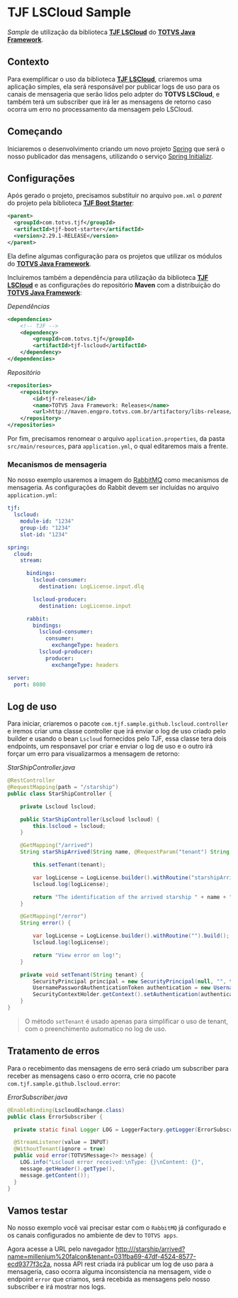 # TJF LSCloud Sample

_Sample_ de utilização da biblioteca [__TJF LSCloud__][tjf-lscloud] do [__TOTVS Java Framework__][tjf].

## Contexto

Para exemplificar o uso da biblioteca [__TJF LSCloud__][tjf-lscloud], criaremos uma aplicação simples, ela será responsável por publicar logs de uso para os canais de mensageria que serão lidos pelo adpter do **TOTVS LSCloud**, e também terá um subscriber que irá ler as mensagens de retorno caso ocorra um erro no processamento da mensagem pelo LSCloud.

## Começando

Iniciaremos o desenvolvimento criando um novo projeto [Spring][spring] que será o nosso publicador das mensagens, utilizando o serviço [Spring Initializr][spring-initializr].

## Configurações

Após gerado o projeto, precisamos substituir no arquivo `pom.xml` o _parent_ do projeto pela biblioteca [__TJF Boot Starter__][tjf-boot-starter]:

```xml
<parent>
  <groupId>com.totvs.tjf</groupId>
  <artifactId>tjf-boot-starter</artifactId>
  <version>2.29.1-RELEASE</version>
</parent>
```

Ela define algumas configuração para os projetos que utilizar os módulos do [__TOTVS Java Framework__][tjf].

Incluiremos também a dependência para utilização da biblioteca [__TJF LSCloud__][tjf-lscloud] e as configurações do repositório __Maven__ com a distribuição do [__TOTVS Java Framework__][tjf]:

_Dependências_

```xml
<dependencies>
	<!-- TJF -->
	<dependency>
		<groupId>com.totvs.tjf</groupId>
		<artifactId>tjf-lscloud</artifactId>
	</dependency>
</dependencies>
```

_Repositório_

```xml
<repositories>
	<repository>
		<id>tjf-release</id>
		<name>TOTVS Java Framework: Releases</name>
		<url>http://maven.engpro.totvs.com.br/artifactory/libs-release/</url>
	</repository>
</repositories>
```

Por fim, precisamos renomear o arquivo `application.properties`, da pasta `src/main/resources`, para `application.yml`, o qual editaremos mais a frente.

### Mecanismos de mensageria

No nosso exemplo usaremos a imagem do [RabbitMQ](https://hub.docker.com/_/rabbitmq/) como mecanismos de mensageria.
As configurações do Rabbit devem ser incluídas no arquivo `application.yml`:

```yaml
tjf:
  lscloud:
    module-id: "1234"
    group-id: "1234"
    slot-id: "1234"

spring:
  cloud:
    stream:

      bindings:
        lscloud-consumer:
          destination: LogLicense.input.dlq

        lscloud-producer:
          destination: LogLicense.input

      rabbit:
        bindings:
          lscloud-consumer:
            consumer:
              exchangeType: headers
          lscloud-producer:
            producer:
              exchangeType: headers

server:
  port: 8080
```

## Log de uso

Para iniciar, criaremos o pacote `com.tjf.sample.github.lscloud.controller` e iremos criar uma classe controller que irá enviar o log de uso criado pelo builder e usando o bean `Lscloud` fornecidos pelo TJF, essa classe tera dois endpoints, um responsavel por criar e enviar o log de uso e o outro irá forçar um erro para visualizarmos a mensagem de retorno:

_StarShipController.java_

```java
@RestController
@RequestMapping(path = "/starship")
public class StarShipController {

	private Lscloud lscloud;

	public StarShipController(Lscloud lscloud) {
		this.lscloud = lscloud;
	}

	@GetMapping("/arrived")
	String starShipArrived(String name, @RequestParam("tenant") String tenant) {

		this.setTenant(tenant);

		var logLicense = LogLicense.builder().withRoutine("starshipArrived").build();
		lscloud.log(logLicense);

		return "The identification of the arrived starship " + name + " of tenant " + tenant + " was sent to lscloud!";
	}

	@GetMapping("/error")
	String error() {

		var logLicense = LogLicense.builder().withRoutine("").build();
		lscloud.log(logLicense);

		return "View error on log!";
	}

	private void setTenant(String tenant) {
		SecurityPrincipal principal = new SecurityPrincipal(null, "", tenant, tenant);
		UsernamePasswordAuthenticationToken authentication = new UsernamePasswordAuthenticationToken(principal, "N/A", null);
		SecurityContextHolder.getContext().setAuthentication(authentication);
	}
}
```
> O método `setTenant` é usado apenas para simplificar o uso de tenant, com o preenchimento automatico no log de uso.

## Tratamento de erros

Para o recebimento das mensagens de erro será criado um subscriber para receber as mensagens caso o erro ocorra, crie no pacote `com.tjf.sample.github.lscloud.error`:

_ErrorSubscriber.java_

```java
@EnableBinding(LscloudExchange.class)
public class ErrorSubscriber {

  private static final Logger LOG = LoggerFactory.getLogger(ErrorSubscriber.class);

  @StreamListener(value = INPUT)
  @WithoutTenant(ignore = true)
  public void error(TOTVSMessage<?> message) {
    LOG.info("Lscloud error received:\nType: {}\nContent: {}",
    message.getHeader().getType(),
    message.getContent());
  }
}
```

## Vamos testar

No nosso exemplo você vai precisar estar com o `RabbitMQ` já configurado e os canais configurados no ambiente de dev to `TOTVS apps`.

Agora acesse a URL pelo navegador [http://<sample-em-dev>/starship/arrived?name=millenium%20falcon&tenant=031fba69-47df-4524-8577-ecd9377f3c2a](http://<sample-em-dev>/starship/arrived?name=millenium%20falcon&tenant=031fba69-47df-4524-8577-ecd9377f3c2a), nossa API rest criada irá publicar um log de uso para a mensageria, caso ocorra alguma inconsistencia na mensagem, vide o endpoint `error` que criamos, será recebida as mensagens pelo nosso subscriber e irá mostrar nos logs.

[spring]: https://spring.io
[spring-initializr]: https://start.spring.io
[tjf-boot-starter]: https://tjf.totvs.com.br/wiki/tjf-boot-starter
[RFC000011]: https://arquitetura.totvs.io/architectural-records/RFCs/Corporativas/RFC000011/
[tjf-lscloud]: https://tjf.totvs.com.br/wiki/tjf-lscloud
[tjf]: https://tjf.totvs.com.br
